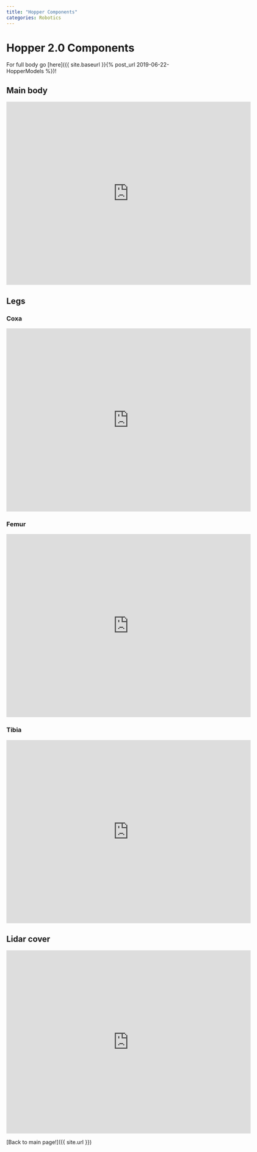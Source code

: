```yaml
---
title: "Hopper Components"
categories: Robotics
---
```


# Hopper 2.0 Components

For full body go [here]({{ site.baseurl }}{% post_url 2019-06-22-HopperModels %})!


## Main body
<iframe src="https://myhub.autodesk360.com/ue280e3f5/shares/public/SHabee1QT1a327cf2b7a16d4b88b53492003?mode=embed" width="640" height="480" allowfullscreen="true" webkitallowfullscreen="true" mozallowfullscreen="true"  frameborder="0"></iframe>  

## Legs  

### Coxa
<iframe src="https://myhub.autodesk360.com/ue280e3f5/shares/public/SHabee1QT1a327cf2b7ac2a2ccc3016fb7e0?mode=embed" width="640" height="480" allowfullscreen="true" webkitallowfullscreen="true" mozallowfullscreen="true"  frameborder="0"></iframe>  

### Femur
<iframe src="https://myhub.autodesk360.com/ue280e3f5/shares/public/SHabee1QT1a327cf2b7a1381d6e252997f18?mode=embed" width="640" height="480" allowfullscreen="true" webkitallowfullscreen="true" mozallowfullscreen="true"  frameborder="0"></iframe>  

### Tibia
<iframe src="https://myhub.autodesk360.com/ue280e3f5/shares/public/SH919a0QTf3c32634dcf8cffdd00cbfe5ef9?mode=embed" width="640" height="480" allowfullscreen="true" webkitallowfullscreen="true" mozallowfullscreen="true"  frameborder="0"></iframe>  

## Lidar cover
<iframe src="https://myhub.autodesk360.com/ue280e3f5/shares/public/SHabee1QT1a327cf2b7a0523d7005c94b391?mode=embed" width="640" height="480" allowfullscreen="true" webkitallowfullscreen="true" mozallowfullscreen="true"  frameborder="0"></iframe>  

[Back to main page!]({{ site.url }})
